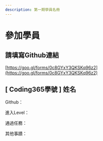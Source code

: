 ```yaml
---
description: 第一期學員名冊
---
```


# 參加學員

## 請填寫Github連結

[https://goo.gl/forms/0c8GYxY3QKSKq96z2](https://goo.gl/forms/0c8GYxY3QKSKq96z2)

## \[ Coding365學號 \] 姓名

Github：

進入Level：

通過任務：

其他事蹟：





